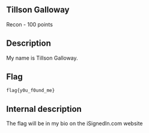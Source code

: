 ## Tillson Galloway
Recon - 100 points

Description
------------
My name is Tillson Galloway.


Flag
------------

`flag{y0u_f0und_me}`


Internal description
------------
The flag will be in my bio on the iSignedIn.com website
